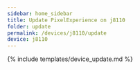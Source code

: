 ```yaml
---
sidebar: home_sidebar
title: Update PixelExperience on j8110
folder: update
permalink: /devices/j8110/update
device: j8110
---
```

{% include templates/device_update.md %}
